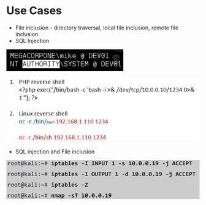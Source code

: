 # Use Cases

* File inclusion - directory traversal, local file inclusion, remote file inclusion.
* SQL Injection

![sql injection example 1](../.gitbook/assets/image%20%283%29.png)

![sql injection example 2](../.gitbook/assets/image%20%2815%29.png)

* SQL injection and File inclusion

![sql injection + file inclusion](../.gitbook/assets/image%20%2814%29.png)




